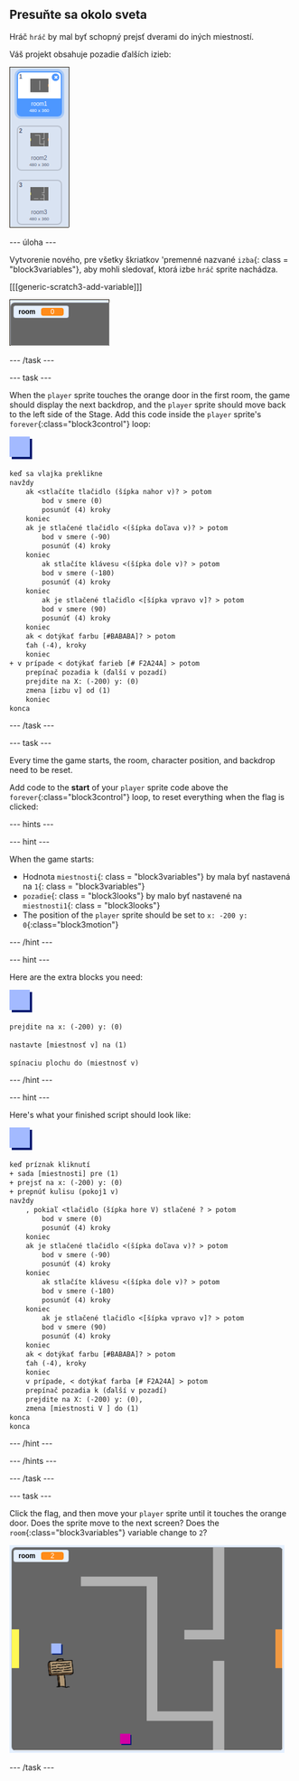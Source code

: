 ## Presuňte sa okolo sveta

Hráč `hráč` by mal byť schopný prejsť dverami do iných miestností.

Váš projekt obsahuje pozadie ďalších izieb:

![snímka obrazovky](images/world-backdrops.png)

\--- úloha \---

Vytvorenie nového, pre všetky škriatkov 'premenné nazvané `izba`{: class = "block3variables"}, aby mohli sledovať, ktorá izbe `hráč` sprite nachádza.

[[[generic-scratch3-add-variable]]]

![screenshot](images/world-room.png)

\--- /task \---

\--- task \---

When the `player` sprite touches the orange door in the first room, the game should display the next backdrop, and the `player` sprite should move back to the left side of the Stage. Add this code inside the `player` sprite's `forever`{:class="block3control"} loop:

![player](images/player.png)

```blocks3
keď sa vlajka preklikne
navždy
    ak <stlačíte tlačidlo (šípka nahor v)? > potom
        bod v smere (0)
        posunúť (4) kroky
    koniec
    ak je stlačené tlačidlo <(šípka doľava v)? > potom
        bod v smere (-90)
        posunúť (4) kroky
    koniec
        ak stlačíte klávesu <(šípka dole v)? > potom
        bod v smere (-180)
        posunúť (4) kroky
    koniec
        ak je stlačené tlačidlo <[šípka vpravo v]? > potom
        bod v smere (90)
        posunúť (4) kroky
    koniec
    ak < dotýkať farbu [#BABABA]? > potom
    ťah (-4), kroky
    koniec
+ v prípade < dotýkať farieb [# F2A24A] > potom
    prepínač pozadia k (ďalší v pozadí)
    prejdite na X: (-200) y: (0)
    zmena [izbu v] od (1)
    koniec
konca
```

\--- /task \---

\--- task \---

Every time the game starts, the room, character position, and backdrop need to be reset.

Add code to the **start** of your `player` sprite code above the `forever`{:class="block3control"} loop, to reset everything when the flag is clicked:

\--- hints \---

\--- hint \---

When the game starts:

+ Hodnota `miestnosti`{: class = "block3variables"} by mala byť nastavená na `1`{: class = "block3variables"}
+ `pozadie`{: class = "block3looks"} by malo byť nastavené na `miestnosti1`{: class = "block3looks"}
+ The position of the `player` sprite should be set to `x: -200 y: 0`{:class="block3motion"}

\--- /hint \---

\--- hint \---

Here are the extra blocks you need:

![player](images/player.png)

```blocks3
prejdite na x: (-200) y: (0)

nastavte [miestnosť v] na (1)

spínaciu plochu do (miestnosť v)
```

\--- /hint \---

\--- hint \---

Here's what your finished script should look like:

![player](images/player.png)

```blocks3
keď príznak kliknutí
+ sada [miestnosti] pre (1)
+ prejsť na x: (-200) y: (0)
+ prepnúť kulisu (pokoj1 v)
navždy
    , pokiaľ <tlačidlo (šípka hore V) stlačené ? > potom
        bod v smere (0)
        posunúť (4) kroky
    koniec
    ak je stlačené tlačidlo <(šípka doľava v)? > potom
        bod v smere (-90)
        posunúť (4) kroky
    koniec
        ak stlačíte klávesu <(šípka dole v)? > potom
        bod v smere (-180)
        posunúť (4) kroky
    koniec
        ak je stlačené tlačidlo <[šípka vpravo v]? > potom
        bod v smere (90)
        posunúť (4) kroky
    koniec
    ak < dotýkať farbu [#BABABA]? > potom
    ťah (-4), kroky
    koniec
    v prípade, < dotýkať farba [# F2A24A] > potom
    prepínač pozadia k (ďalší v pozadí)
    prejdite na X: (-200) y: (0),
    zmena [miestnosti V ] do (1)
konca
konca
```

\--- /hint \---

\--- /hints \---

\--- /task \---

\--- task \---

Click the flag, and then move your `player` sprite until it touches the orange door. Does the sprite move to the next screen? Does the `room`{:class="block3variables"} variable change to `2`?

![screenshot](images/world-room-test.png)

\--- /task \---